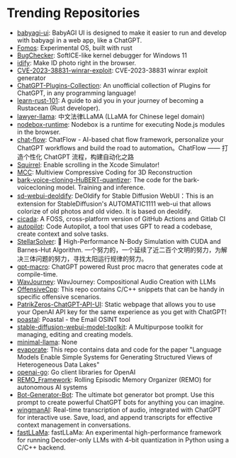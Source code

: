 # Trending Repositories

- [babyagi-ui](https://github.com/miurla/babyagi-ui): BabyAGI UI is designed to make it easier to run and develop with babyagi in a web app, like a ChatGPT.
- [Fomos](https://github.com/Ruddle/Fomos): Experimental OS, built with rust
- [BugChecker](https://github.com/vitoplantamura/BugChecker): SoftICE-like kernel debugger for Windows 11
- [idify](https://github.com/zhbhun/idify): Make ID photo right in the browser.
- [CVE-2023-38831-winrar-exploit](https://github.com/b1tg/CVE-2023-38831-winrar-exploit): CVE-2023-38831 winrar exploit generator
- [ChatGPT-Plugins-Collection](https://github.com/logankilpatrick/ChatGPT-Plugins-Collection): An unofficial collection of Plugins for ChatGPT, in any programming language!
- [learn-rust-101](https://github.com/plabayo/learn-rust-101): A guide to aid you in your journey of becoming a Rustacean (Rust developer). 
- [lawyer-llama](https://github.com/AndrewZhe/lawyer-llama): 中文法律LLaMA (LLaMA for Chinese legel domain)
- [nodebox-runtime](https://github.com/Sandpack/nodebox-runtime): Nodebox is a runtime for executing Node.js modules in the browser.
- [chat-flow](https://github.com/prompt-engineering/chat-flow):  ChatFlow  - AI-based chat flow framework, personalize your ChatGPT workflows and build the road to automation。ChatFlow —— 打造个性化 ChatGPT 流程，构建自动化之路 
- [Squirrel](https://github.com/aheze/Squirrel): Enable scrolling in the Xcode Simulator!
- [MCC](https://github.com/facebookresearch/MCC): Multiview Compressive Coding for 3D Reconstruction
- [bark-voice-cloning-HuBERT-quantizer](https://github.com/gitmylo/bark-voice-cloning-HuBERT-quantizer): The code for the bark-voicecloning model. Training and inference.
- [sd-webui-deoldify](https://github.com/SpenserCai/sd-webui-deoldify): DeOldify for Stable Diffusion WebUI：This is an extension for StableDiffusion's AUTOMATIC1111 web-ui that allows colorize of old photos and old video. It is based on deoldify.
- [cicada](https://github.com/Cicada-Software/cicada): A FOSS, cross-platform version of GitHub Actions and Gitlab CI
- [autopilot](https://github.com/fjrdomingues/autopilot): Code Autopilot, a tool that uses GPT to read a codebase, create context and solve tasks.
- [StellarSolver](https://github.com/pentilm/StellarSolver): 🌌 High-Performance N-Body Simulation with CUDA and Barnes-Hut Algorithm. 一个努力的，一个延续了近二百个文明的努力，为解决三体问题的努力，寻找太阳运行规律的努力。
- [gpt-macro](https://github.com/retrage/gpt-macro): ChatGPT powered Rust proc macro that generates code at compile-time.
- [WavJourney](https://github.com/Audio-AGI/WavJourney): WavJourney: Compositional Audio Creation with LLMs
- [OffensiveCpp](https://github.com/lsecqt/OffensiveCpp): This repo contains C/C++ snippets that can be handy in specific offensive scenarios.
- [PatrikZeros-ChatGPT-API-UI](https://github.com/patrikzudel/PatrikZeros-ChatGPT-API-UI): Static webpage that allows you to use your OpenAI API key for the same experience as you get with ChatGPT!
- [poastal](https://github.com/jakecreps/poastal): Poastal - the Email OSINT tool
- [stable-diffusion-webui-model-toolkit](https://github.com/arenasys/stable-diffusion-webui-model-toolkit): A Multipurpose toolkit for managing, editing and creating models.
- [minimal-llama](https://github.com/zphang/minimal-llama): None
- [evaporate](https://github.com/HazyResearch/evaporate): This repo contains data and code for the paper "Language Models Enable Simple Systems for Generating Structured Views of Heterogeneous Data Lakes"
- [openai-go](https://github.com/rakyll/openai-go): Go client libraries for OpenAI
- [REMO_Framework](https://github.com/daveshap/REMO_Framework): Rolling Episodic Memory Organizer (REMO) for autonomous AI systems
- [Bot-Generator-Bot](https://github.com/ruvnet/Bot-Generator-Bot): The ultimate bot generator bot prompt. Use this prompt to create powerful ChatGPT bots for anything you can imagine.
- [wingmanAI](https://github.com/e-johnstonn/wingmanAI): Real-time transcription of audio, integrated with ChatGPT for interactive use. Save, load, and append transcripts for effective context management in conversations.
- [fastLLaMa](https://github.com/PotatoSpudowski/fastLLaMa): fastLLaMa: An experimental high-performance framework for running Decoder-only LLMs with 4-bit quantization in Python using a C/C++ backend.
